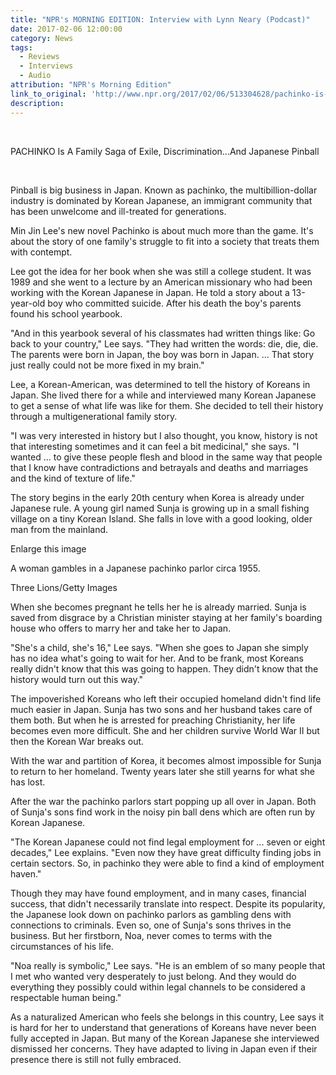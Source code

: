 ```yaml
---
title: "NPR's MORNING EDITION: Interview with Lynn Neary (Podcast)"
date: 2017-02-06 12:00:00
category: News
tags:
  - Reviews
  - Interviews
  - Audio
attribution: "NPR's Morning Edition"
link_to_original: 'http://www.npr.org/2017/02/06/513304628/pachinko-is-a-family-saga-of-exile-discrimination-and-japanese-pinball'
description:
---
```



&nbsp;

PACHINKO Is A Family Saga of Exile, Discrimination...And Japanese Pinball

&nbsp;

Pinball is big business in Japan. Known as pachinko, the multibillion-dollar industry is dominated by Korean Japanese, an immigrant community that has been unwelcome and ill-treated for generations.

Min Jin Lee's new novel Pachinko is about much more than the game. It's about the story of one family's struggle to fit into a society that treats them with contempt.

Lee got the idea for her book when she was still a college student. It was 1989 and she went to a lecture by an American missionary who had been working with the Korean Japanese in Japan. He told a story about a 13-year-old boy who committed suicide. After his death the boy's parents found his school yearbook.

"And in this yearbook several of his classmates had written things like: Go back to your country," Lee says. "They had written the words: die, die, die. The parents were born in Japan, the boy was born in Japan. ... That story just really could not be more fixed in my brain."

Lee, a Korean-American, was determined to tell the history of Koreans in Japan. She lived there for a while and interviewed many Korean Japanese to get a sense of what life was like for them. She decided to tell their history through a multigenerational family story.

"I was very interested in history but I also thought, you know, history is not that interesting sometimes and it can feel a bit medicinal," she says. "I wanted ... to give these people flesh and blood in the same way that people that I know have contradictions and betrayals and deaths and marriages and the kind of texture of life."

The story begins in the early 20th century when Korea is already under Japanese rule. A young girl named Sunja is growing up in a small fishing village on a tiny Korean Island. She falls in love with a good looking, older man from the mainland.

Enlarge this image

A woman gambles in a Japanese pachinko parlor circa 1955.

Three Lions/Getty Images

When she becomes pregnant he tells her he is already married. Sunja is saved from disgrace by a Christian minister staying at her family's boarding house who offers to marry her and take her to Japan.

"She's a child, she's 16," Lee says. "When she goes to Japan she simply has no idea what's going to wait for her. And to be frank, most Koreans really didn't know that this was going to happen. They didn't know that the history would turn out this way."

The impoverished Koreans who left their occupied homeland didn't find life much easier in Japan. Sunja has two sons and her husband takes care of them both. But when he is arrested for preaching Christianity, her life becomes even more difficult. She and her children survive World War II but then the Korean War breaks out.

With the war and partition of Korea, it becomes almost impossible for Sunja to return to her homeland. Twenty years later she still yearns for what she has lost.

After the war the pachinko parlors start popping up all over in Japan. Both of Sunja's sons find work in the noisy pin ball dens which are often run by Korean Japanese.

"The Korean Japanese could not find legal employment for ... seven or eight decades," Lee explains. "Even now they have great difficulty finding jobs in certain sectors. So, in pachinko they were able to find a kind of employment haven."

Though they may have found employment, and in many cases, financial success, that didn't necessarily translate into respect. Despite its popularity, the Japanese look down on pachinko parlors as gambling dens with connections to criminals. Even so, one of Sunja's sons thrives in the business. But her firstborn, Noa, never comes to terms with the circumstances of his life.

"Noa really is symbolic," Lee says. "He is an emblem of so many people that I met who wanted very desperately to just belong. And they would do everything they possibly could within legal channels to be considered a respectable human being."

As a naturalized American who feels she belongs in this country, Lee says it is hard for her to understand that generations of Koreans have never been fully accepted in Japan. But many of the Korean Japanese she interviewed dismissed her concerns. They have adapted to living in Japan even if their presence there is still not fully embraced.